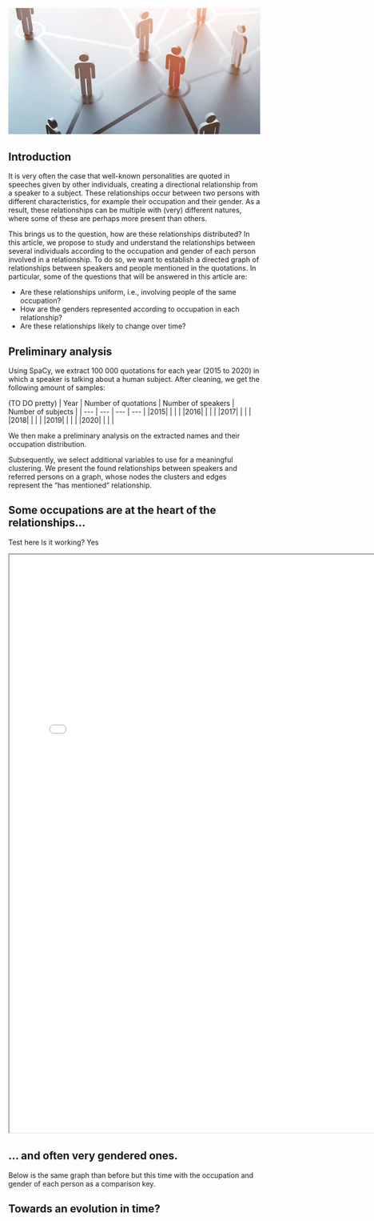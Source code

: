 ![](./docs/networking-vs-connecting.jpg)

## Introduction 

It is very often the case that well-known personalities are quoted in speeches given by other individuals, creating a directional relationship from a speaker to a subject. These relationships occur between two persons with different characteristics, for example their occupation and their gender. As a result, these relationships can be multiple with (very) different natures, where some of these are perhaps more present than others.

This brings us to the question, how are these relationships distributed? In this article, we propose to study and understand the relationships between several individuals according to the occupation and gender of each person involved in a relationship. To do so, we want to establish a directed graph of relationships between speakers and people mentioned in the quotations. In particular, some of the questions that will be answered in this article are:

* Are these relationships uniform, i.e., involving people of the same occupation?
* How are the genders represented according to occupation in each relationship?
* Are these relationships likely to change over time?


## Preliminary analysis

Using SpaCy, we extract 100 000 quotations for each year (2015 to 2020) in which a speaker is talking about a human subject. After cleaning, we get the following amount of samples:

(TO DO pretty)
| Year | Number of quotations | Number of speakers | Number of subjects |
| --- | --- | --- | --- |
|2015|     |     |     |
|2016|     |     |     |
|2017|     |     |     |
|2018|     |     |     |
|2019|     |     |     |
|2020|     |     |     |


We then make a preliminary analysis on the extracted names and their occupation distribution.

Subsequently, we select additional variables to use for a meaningful clustering. We present the found relationships between speakers and referred persons on a graph, whose nodes the clusters and edges represent the “has mentioned” relationship.

## Some occupations are at the heart of the relationships…

Test here 
Is it working? Yes

<iframe width="760" height="1155" src="./docs/nt.html"></iframe>

## … and often very gendered ones.

Below is the same graph than before but this time with the occupation and gender of each person as a comparison key.

## Towards an evolution in time?

